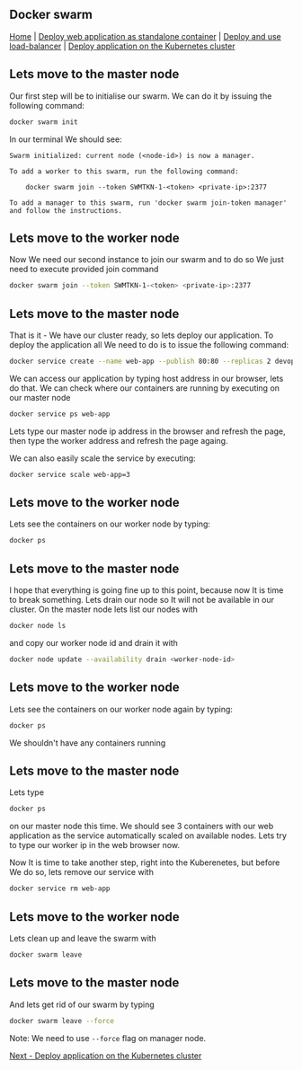 ## Docker swarm
[Home](../README.md) | [Deploy web application as standalone container](standalone.md) | [Deploy and use load-balancer](lb.md) | [Deploy application on the Kubernetes cluster](k8s.md)
## Lets move to the master node
Our first step will be to initialise our swarm. We can do it by issuing the following command:

```bash
docker swarm init
```
In our terminal We should see:
```
Swarm initialized: current node (<node-id>) is now a manager.

To add a worker to this swarm, run the following command:

    docker swarm join --token SWMTKN-1-<token> <private-ip>:2377

To add a manager to this swarm, run 'docker swarm join-token manager' and follow the instructions.
```
## Lets move to the worker node
Now We need our second instance to join our swarm and to do so We just need to execute provided join command
```bash
docker swarm join --token SWMTKN-1-<token> <private-ip>:2377
```
## Lets move to the master node
That is it - We have our cluster ready, so lets deploy our application. To deploy the application all We need to do is to issue the following command:

```bash
docker service create --name web-app --publish 80:80 --replicas 2 devopspg/web-app:1.0
```
We can access our application by typing host address in our browser, lets do that. We can check where our containers are running by executing on our master node
```bash
docker service ps web-app
```
Lets type our master node ip address in the browser and refresh the page, then type the worker address and refresh the page againg.

We can also easily scale the service by executing:
```bash
docker service scale web-app=3
```
## Lets move to the worker node
Lets see the containers on our worker node by typing:
```bash
docker ps
```
## Lets move to the master node
I hope that everything is going fine up to this point, because now It is time to break something. Lets drain our node so It will not be available in our cluster.
On the master node lets list our nodes with
```bash
docker node ls
```
and copy our worker node id and drain it with
```bash
docker node update --availability drain <worker-node-id>
```
## Lets move to the worker node
Lets see the containers on our worker node again by typing:
```bash
docker ps
```
We shouldn't have any containers running
## Lets move to the master node
Lets type
```bash
docker ps
```
on our master node this time. We should see 3 containers with our web application as the service automatically scaled on available nodes. Lets try to type our worker ip in the web browser now.

Now It is time to take another step, right into the Kuberenetes, but before We do so, lets remove our service with
```bash
docker service rm web-app
```
## Lets move to the worker node
Lets clean up and leave the swarm with
```bash
docker swarm leave
```
## Lets move to the master node
And lets get rid of our swarm by typing
```bash
docker swarm leave --force
```
Note: We need to use ```--force``` flag on manager node.

[Next - Deploy application on the Kubernetes cluster](k8s.md)
